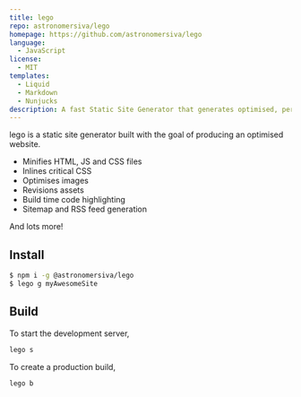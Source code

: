 ```yaml
---
title: lego
repo: astronomersiva/lego
homepage: https://github.com/astronomersiva/lego
language:
  - JavaScript
license:
  - MIT
templates:
  - Liquid
  - Markdown
  - Nunjucks
description: A fast Static Site Generator that generates optimised, performant websites.
---
```


lego is a static site generator built with the goal of producing an optimised website.

- Minifies HTML, JS and CSS files
- Inlines critical CSS
- Optimises images
- Revisions assets
- Build time code highlighting
- Sitemap and RSS feed generation

And lots more!

## Install

```sh
$ npm i -g @astronomersiva/lego
$ lego g myAwesomeSite
```

## Build

To start the development server,

```sh
lego s
```

To create a production build,

```sh
lego b
```

